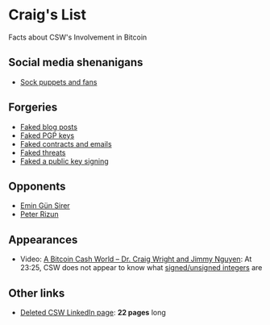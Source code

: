# Craig's List

Facts about CSW's Involvement in Bitcoin

## Social media shenanigans
- [Sock puppets and fans](sock-puppets.md)

## Forgeries

- [Faked blog posts](https://www.reddit.com/r/btc/comments/80ryvc/craig_wright_2008_august_26_blog_post_i_have_a/duxwsyk/)
- [Faked PGP keys](https://medium.com/@tbrice/wrights-appeal-to-authority-paper-disproved-its-own-thesis-8f2d45e5df24)
- [Faked contracts and emails](http://blog.wizsec.jp/2018/02/kleiman-v-craig-wright-bitcoins.html)
- [Faked threats](https://www.reddit.com/r/btc/comments/80o2xf/its_time_for_another_reminder_craig_wright_is_not/duxbjuw/)
- [Faked a public key signing](http://nymag.com/selectall/2016/05/craig-wright-s-proof-he-invented-bitcoin-is-basically-a-canadian-girlfriend.html)

## Opponents
- [Emin Gün Sirer](vs-emin.md)
- [Peter Rizun](vs-rizun.md)  

## Appearances

- Video: [A Bitcoin Cash World – Dr. Craig Wright and Jimmy Nguyen](https://www.youtube.com/watch?v=o94cWj8YqYs&feature=youtu.be&t=1405): At 23:25, CSW does not appear to know what [signed/unsigned integers](https://en.wikipedia.org/wiki/Signedness) are
  
## Other links

- [Deleted CSW LinkedIn page](https://archive.is/Q66Gl): **22 pages** long
